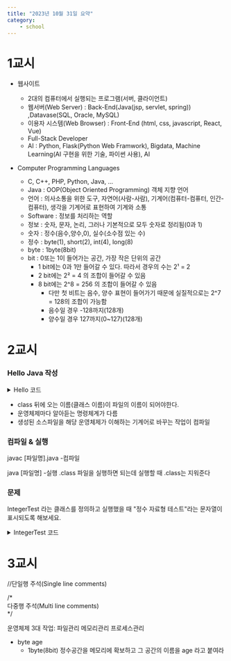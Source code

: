 ```yaml
---
title: "2023년 10월 31일 요약"
category:
    - school
---
```


# 1교시

- 웹사이트  
    - 2대의 컴퓨터에서 실행되는 프로그램(서버, 클라이언트)
    - 웹서버(Web Server) : Back-End(Java(jsp, servlet, spring)) ,Datavase(SQL, Oracle, MySQL)
    - 이용자 시스템(Web Browser) : Front-End (html, css, javascript, React, Vue)
    - Full-Stack Developer
    - AI : Python, Flask(Python Web Framwork), Bigdata, 
    Machine Learning(AI 구현을 위한 기술, 파이썬 사용), AI

- Computer Programming Languages  
    - C, C++, PHP, Python, Java, ...
    - Java : OOP(Object Oriented Programming) 객체 지향 언어
    - 언어 : 의사소통을 위한 도구, 자연어(사람-사람), 기계어(컴퓨터-컴퓨터, 인간-컴퓨터), 생각을 기계어로 표현하여 기계와 소통
    - Software : 정보를 처리하는 역할
    - 정보 : 숫자, 문자, 논리, 그러나 기본적으로 모두 숫자로 정리됨(0과 1)
    - 숫자 : 정수(음수,양수,0), 실수(소수점 있는 수)
    - 정수 : byte(1), short(2), int(4), long(8)
    - byte : 1byte(8bit)
    - bit : 0또는 1이 들어가는 공간, 가장 작은 단위의 공간
        - 1 bit에는 0과 1만 들어갈 수 있다. 따라서 경우의 수는 2¹ = 2
        - 2 bit에는 2² = 4 의 조합이 들어갈 수 있음
        - 8 bit에는 2^8 = 256 의 조합이 들어갈 수 있음
            - 다만 첫 비트는 음수, 양수 표현이 들어가기 때문에 실질적으로는
            2^7 = 128의 조합이 가능함
            - 음수일 경우 -128까지(128개)
            - 양수일 경우 127까지(0~127)(128개)



# 2교시

### Hello Java 작성

<details>
<summary>Hello 코드</summary>
---
java

public class Hello {
	public static void main(String[] args) {
	
		System.out.println("Hello, Java");	

	}
}
---
</details>

- class 뒤에 오는 이름(클래스 이름)이 파일의 이름이 되어야한다.
- 운영체제마다 알아듣는 명령체계가 다름
- 생성된 소스파일을 해당 운영체제가 이해하는 기계어로 바꾸는 작업이 컴파일



### 컴파일 & 실행

javac [파일명].java 
    -컴파일

java [파일명] 
    -실행 .class 파일을 실행하면 되는데 실행할 때 .class는 지워준다


### 문제
IntegerTest 라는 클래스를 정의하고 실행했을 때 "정수 자료형 테스트"라는 문자열이 표시되도록 해보세요.

<details>
<summary>IntegerTest 코드</summary>
---
java

public class IntegerTest {

	public static void main(String[] args) {

	System.out.println("정수 자료형 테스트");

	}
}
---
</details>

# 3교시

//단일행 주석(Single line comments)  

/*  
다중행 주석(Multi line comments)  
*/  

운영체제 3대 작업: 파일관리 메모리관리 프로세스관리  

- byte age  
    - 1byte(8bit) 정수공간을 메모리에 확보하고 그 공간의 이름을 age 라고 붙여라


